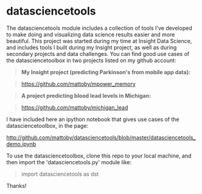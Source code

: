 # datasciencetools

The datasciencetools module includes a collection of tools I've developed to make doing and visualizing data science results easier and more beautiful. This project was started during my time at Insight Data Science, and includes tools I built during my Insight project, as well as during secondary projects and data challenges. You can find good use cases of the datasciencetoolbox in two projects listed on my github account:

> **My Insight project (predicting Parkinson's from mobile app data):**

> https://github.com/mattoby/mpower_memory

> **A project predicting blood lead levels in Michigan:**

> https://github.com/mattoby/michigan_lead

I have included here an ipython notebook that gives use cases of the datasciencetoolbox, in the page:

http://github.com/mattoby/datasciencetools/blob/master/datasciencetools_demo.ipynb

To use the datasciencetoolbox, clone this repo to your local machine, and then import the 'datasciencetools.py' module like:

> import datasciencetools as dst

Thanks!





